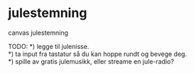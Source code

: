 # julestemning
canvas julestemning

TODO:
*) legge til julenisse. <br>
*) ta input fra tastatur så du kan hoppe rundt og bevege deg.<br>
*) spille av gratis julemusikk, eller streame en jule-radio?<br>


